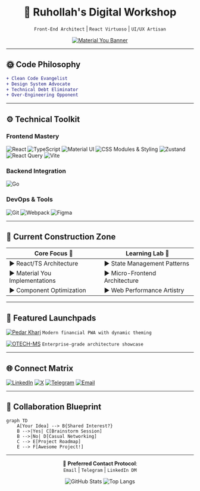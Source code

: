 <div align="center">

# 🎨 **Ruhollah's Digital Workshop**  
`Front-End Architect` | `React Virtuoso` | `UI/UX Artisan`

[![Material You Banner](https://your-custom-banner-link.com)](https://github.com/ruhollah82)

</div>

---

## 🌞 **Code Philosophy**
```diff
+ Clean Code Evangelist
+ Design System Advocate
+ Technical Debt Eliminator
+ Over-Engineering Opponent
```

---

## ⚙️ **Technical Toolkit**

### **Frontend Mastery**
<p>
  <img alt="React" src="https://img.shields.io/badge/-React-61DAFB?logo=react&logoColor=black&style=flat-square">
  <img alt="TypeScript" src="https://img.shields.io/badge/-TypeScript-3178C6?logo=typescript&logoColor=white&style=flat-square">
  <img alt="Material UI" src="https://img.shields.io/badge/-MUI-007FFF?logo=mui&logoColor=white&style=flat-square">
  <img alt="CSS Modules & Styling" src="https://img.shields.io/badge/-CSS_Modules-000000?logo=css3&logoColor=white&style=flat-square">
  <img alt="Zustand" src="https://img.shields.io/badge/-Zustand-8C52FF?logo=zustand&logoColor=white&style=flat-square">
  <img alt="React Query" src="https://img.shields.io/badge/-React_Query-FF4154?logo=reactquery&logoColor=white&style=flat-square">
  <img alt="Vite" src="https://img.shields.io/badge/-Vite-646CFF?logo=vite&logoColor=white&style=flat-square">
</p>

### **Backend Integration**
<p>
  <img alt="Go" src="https://img.shields.io/badge/-Go-00ADD8?logo=go&logoColor=white&style=flat-square">
</p>

### **DevOps & Tools**
<p>
  <img alt="Git" src="https://img.shields.io/badge/-Git-F05032?logo=git&logoColor=white&style=flat-square">
  <img alt="Webpack" src="https://img.shields.io/badge/-Webpack-8DD6F9?logo=webpack&logoColor=black&style=flat-square">
  <img alt="Figma" src="https://img.shields.io/badge/-Figma-F24E1E?logo=figma&logoColor=white&style=flat-square">
</p>

---

## 🏢 **Current Construction Zone**

| **Core Focus** 🏰             | **Learning Lab** 🧪           |
|-------------------------------|------------------------------|
| ▶️ React/TS Architecture      | ▶️ State Management Patterns |
| ▶️ Material You Implementations | ▶️ Micro-Frontend Architecture |
| ▶️ Component Optimization     | ▶️ Web Performance Artistry |

---

## 🚀 **Featured Launchpads**

[![Pedar Kharj](https://custom-icon-badges.demolab.com/badge/-Expense_Tracker_PWA-4a5568?style=for-the-badge&logo=rocket)](https://github.com/ruhollah82/pedarkharj)
`Modern financial PWA with dynamic theming`

[![OTECH-MS](https://custom-icon-badges.demolab.com/badge/-Micro_Frontend_Prototype-4a5568?style=for-the-badge&logo=server)](https://github.com/ruhollah82/OTECH-front)
`Enterprise-grade architecture showcase`

---

## 🌐 **Connect Matrix**

[![LinkedIn](https://img.shields.io/badge/-LinkedIn-0A66C2?logo=linkedin&logoColor=white&style=for-the-badge)](https://linkedin.com/in/ruhollah-naseri)
[![X](https://img.shields.io/badge/-X-000000?logo=x&logoColor=white&style=for-the-badge)](https://x.com/Ruhollah_82)
[![Telegram](https://img.shields.io/badge/-Telegram-26A5E4?logo=telegram&logoColor=white&style=for-the-badge)](https://t.me/ruhollah_82)
[![Email](https://img.shields.io/badge/-Email-EA4335?logo=gmail&logoColor=white&style=for-the-badge)](mailto:ruhollah.naserii@gmail.com)

---

## 🤝 **Collaboration Blueprint**

```mermaid
graph TD
    A[Your Idea] --> B{Shared Interest?}
    B -->|Yes| C[Brainstorm Session]
    B -->|No| D[Casual Networking]
    C --> E[Project Roadmap]
    E --> F[Awesome Project!]
```

---

<div align="center">

📧 **Preferred Contact Protocol**:  
`Email` | `Telegram` | `LinkedIn DM`

![GitHub Stats](https://github-readme-stats.vercel.app/api?username=ruhollah82&show_icons=true&theme=algolia&hide_title=true)
![Top Langs](https://github-readme-stats.vercel.app/api/top-langs/?username=ruhollah82&layout=compact&theme=algolia&langs_count=6)

</div>

